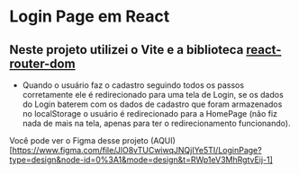 # Login Page em React

## Neste projeto utilizei o Vite e a biblioteca [react-router-dom](https://www.npmjs.com/package/react-router-dom)

- Quando o usuário faz o cadastro seguindo todos os passos corretamente ele é redirecionado para uma tela de Login, se os dados do Login baterem com os dados de cadastro que foram armazenados no localStorage o usuário é redirecionado para a HomePage (não fiz nada de mais na tela, apenas para ter o redirecionamento funcionando).

Você pode ver o Figma desse projeto (AQUI)[https://www.figma.com/file/JlO8vTUCwiwqJNQjIYe5TI/LoginPage?type=design&node-id=0%3A1&mode=design&t=RWp1eV3MhRgtvEij-1]
